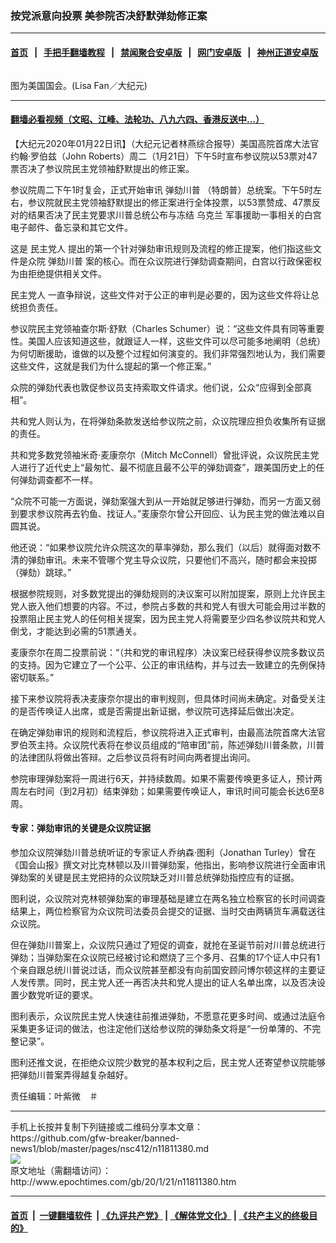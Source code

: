 ### 按党派意向投票 美参院否决舒默弹劾修正案
------------------------

#### [首页](https://github.com/gfw-breaker/banned-news1/blob/master/README.md) &nbsp;&nbsp;|&nbsp;&nbsp; [手把手翻墙教程](https://github.com/gfw-breaker/guides/wiki) &nbsp;&nbsp;|&nbsp;&nbsp; [禁闻聚合安卓版](https://github.com/gfw-breaker/bn-android) &nbsp;&nbsp;|&nbsp;&nbsp; [网门安卓版](https://github.com/oGate2/oGate) &nbsp;&nbsp;|&nbsp;&nbsp; [神州正道安卓版](https://github.com/SzzdOgate/update) 



<div><img alt="" class="aligncenter wp-post-image" src="http://i.epochtimes.com/assets/uploads/2019/11/1003182344381160-600x400-1.jpg"/>
<div class="red16 caption">
 <p>
  图为美国国会。(Lisa Fan／大纪元)
 </p>
</div>
</div><hr/>

#### [翻墙必看视频（文昭、江峰、法轮功、八九六四、香港反送中...）](https://github.com/gfw-breaker/banned-news1/blob/master/pages/link3.md)

<div><p>
 【大纪元2020年01月22日讯】（大纪元记者林燕综合报导）美国高院首席大法官约翰·罗伯兹（John Roberts）周二（1月21日）下午5时宣布参议院以53票对47票否决了参议院民主党领袖舒默提出的修正案。
</p>
<p>
 参议院周二下午1时复会，正式开始审讯
 <ok href="http://www.epochtimes.com/gb/tag/%E5%BC%B9%E5%8A%BE%E5%B7%9D%E6%99%AE.html">
  弹劾川普
 </ok>
 （特朗普）总统案。下午5时左右，参议院就民主党领袖舒默提出的修正案进行全体投票，以53票赞成、47票反对的结果否决了民主党要求川普总统公布与冻结
 <ok href="http://www.epochtimes.com/gb/tag/%E4%B9%8C%E5%85%8B%E5%85%B0.html">
  乌克兰
 </ok>
 军事援助一事相关的白宫电子邮件、备忘录和其它文件。
</p>
<p>
 这是
 <ok href="http://www.epochtimes.com/gb/tag/%E6%B0%91%E4%B8%BB%E5%85%9A%E4%BA%BA.html">
  民主党人
 </ok>
 提出的第一个针对弹劾审讯规则及流程的修正提案，他们指这些文件是众院
 <ok href="http://www.epochtimes.com/gb/tag/%E5%BC%B9%E5%8A%BE%E5%B7%9D%E6%99%AE.html">
  弹劾川普
 </ok>
 案的核心。而在众议院进行弹劾调查期间，白宫以行政保密权为由拒绝提供相关文件。
</p>
<p>
 <ok href="http://www.epochtimes.com/gb/tag/%E6%B0%91%E4%B8%BB%E5%85%9A%E4%BA%BA.html">
  民主党人
 </ok>
 一直争辩说，这些文件对于公正的审判是必要的，因为这些文件将让总统担负责任。
</p>
<p>
 参议院民主党领袖查尔斯·舒默（Charles Schumer）说：“这些文件具有同等重要性。美国人应该知道这些，就跟证人一样，这些文件可以尽可能多地阐明（总统）为何切断援助，谁做的以及整个过程如何演变的。我们非常强烈地认为，我们需要这些文件，这就是我们为什么提起的第一个修正案。”
</p>
<p>
 众院的弹劾代表也敦促参议员支持索取文件请求。他们说，公众“应得到全部真相”。
</p>
<p>
 共和党人则认为，在将弹劾条款发送给参议院之前，众议院理应担负收集所有证据的责任。
</p>
<p>
 共和党多数党领袖米奇·麦康奈尔（Mitch McConnell）曾批评说，众议院民主党人进行了近代史上“最匆忙、最不彻底且最不公平的弹劾调查”，跟美国历史上的任何弹劾调查都不一样。
</p>
<p>
 “众院不可能一方面说，弹劾案强大到从一开始就足够进行弹劾，而另一方面又弱到要求参议院再去钓鱼、找证人。”麦康奈尔曾公开回应、认为民主党的做法难以自圆其说。
</p>
<p>
 他还说：“如果参议院允许众院这次的草率弹劾，那么我们（以后）就得面对数不清的弹劾审讯。未来不管哪个党主导众议院，只要他们不高兴，随时都会来投掷（弹劾）跳球。”
</p>
<p>
 根据参院规则，对多数党提出的弹劾规则的决议案可以附加提案，原则上允许民主党人嵌入他们想要的内容。不过，参院占多数的共和党人有很大可能会用过半数的投票阻止民主党人的任何相关提案，因为民主党人将需要至少四名参议院共和党人倒戈，才能达到必需的51票通关。
</p>
<p>
 麦康奈尔在周二投票前说：“（共和党的审讯程序）决议案已经获得参议院多数议员的支持。因为它建立了一个公平、公正的审讯结构，并与过去一致建立的先例保持密切联系。”
</p>
<p>
 接下来参议院将表决麦康奈尔提出的审判规则，但具体时间尚未确定。对备受关注的是否传唤证人出席，或是否需提出新证据，参议院可选择延后做出决定。
</p>
<p>
 在确定弹劾审讯的规则和流程后，参议院将进入正式审判，由最高法院首席大法官罗伯茨主持。众议院代表将在参议员组成的“陪审团”前，陈述弹劾川普条款，川普的法律团队将做出答辩。之后参议员将有时间向两者提出询问。
</p>
<p>
 参院审理弹劾案将一周进行6天，并持续数周。如果不需要传唤更多证人，预计两周左右时间（到2月初）结束弹劾；如果需要传唤证人，审讯时间可能会长达6至8周。
</p>
<h4>
 专家：弹劾审讯的关键是众议院证据
</h4>
<p>
 参加众议院弹劾川普总统听证的专家证人乔纳森·图利（Jonathan Turley）曾在《国会山报》撰文对比克林顿以及川普弹劾案，他指出，影响参议院进行全面审讯弹劾案的关键是民主党把持的众议院缺乏对川普总统弹劾指控应有的证据。
</p>
<p>
 图利说，众议院对克林顿弹劾案的审理基础是建立在两名独立检察官的长时间调查结果上，两位检察官为众议院司法委员会提交的证据、当时交由两辆货车满载送往众议院。
</p>
<p>
 但在弹劾川普案上，众议院只通过了短促的调查，就抢在圣诞节前对川普总统进行弹劾；当弹劾案在众议院已经被讨论和燃烧了三个多月、召集的17个证人中只有1个亲自跟总统川普说过话，而众议院甚至都没有向前国安顾问博尔顿这样的主要证人发传票。同时，民主党人还一再否决共和党人提出的证人名单出席，以及否决设置少数党听证的要求。
</p>
<p>
 图利表示，众议院民主党人快速往前推进弹劾，不愿意花更多时间、或通过法庭令采集更多证词的做法，也注定他们送给参议院的弹劾条文将是“一份单薄的、不完整记录”。
</p>
<p>
 图利还推文说，在拒绝众议院少数党的基本权利之后，民主党人还寄望参议院能够把弹劾川普案弄得越复杂越好。
</p>
<p>
 责任编辑：叶紫微　＃
</p>
</div>
<hr/>
手机上长按并复制下列链接或二维码分享本文章：<br/>
https://github.com/gfw-breaker/banned-news1/blob/master/pages/nsc412/n11811380.md <br/>
<a href='https://github.com/gfw-breaker/banned-news1/blob/master/pages/nsc412/n11811380.md'><img src='https://github.com/gfw-breaker/banned-news1/blob/master/pages/nsc412/n11811380.md.png'/></a> <br/>
原文地址（需翻墙访问）：http://www.epochtimes.com/gb/20/1/21/n11811380.htm


------------------------
#### [首页](https://github.com/gfw-breaker/banned-news1/blob/master/README.md) &nbsp;|&nbsp; [一键翻墙软件](https://github.com/gfw-breaker/nogfw/blob/master/README.md) &nbsp;| [《九评共产党》](https://github.com/gfw-breaker/9ping.md/blob/master/README.md#九评之一评共产党是什么) | [《解体党文化》](https://github.com/gfw-breaker/jtdwh.md/blob/master/README.md) | [《共产主义的终极目的》](https://github.com/gfw-breaker/gczydzjmd.md/blob/master/README.md)


<img src='http://gfw-breaker.win/banned-news/pages/nsc412/n11811380.md' width='0px' height='0px'/>